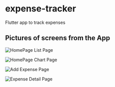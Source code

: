 # expense-tracker
Flutter app to track expenses

## Pictures of screens from the App

![HomePage List Page](https://github.com/anandp504/expense-tracker/images/home_page_list_view.jpg)

![HomePage Chart Page](https://github.com/anandp504/expense-tracker/images/home_page_chart_view.jpg)

![Add Expense Page](https://github.com/anandp504/expense-tracker/images/add_expense_page.jpg)

![Expense Detail Page](https://github.com/anandp504/expense-tracker/images/expense_detail_page.jpg)